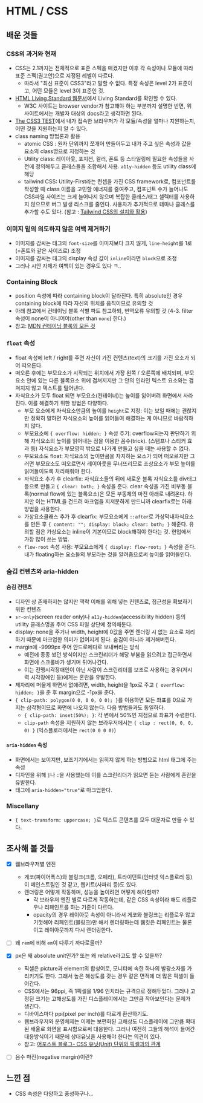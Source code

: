 # HTML / CSS

## 배운 것들

### CSS의 과거와 현재
- CSS는 2.1까지는 전체적으로 표준 스펙을 매겼지만 이후 각 속성이나 모듈에 따라 표준 스펙(권고안)으로 지정된 레벨이 다르다. 
  - 따라서 "최신 표준이 CSS3"라고 말할 수 없다. 특정 속성은 level 2가 표준이고, 어떤 모듈은 level 3이 표준인 것.
- [HTML Living Standard 웹문서](https://html.spec.whatwg.org/)에서 Living Standard를 확인할 수 있다. 
  - W3C 사이트는 browser vendor가 참고해야 하는 부분까지 설명한 반면, 위 사이트에서는 개발자 대상의 docs라고 생각하면 된다.
- [The CSS3 TEST](https://css3test.com/)에서 내가 접속한 브라우저가 각 모듈/속성을 얼마나 지원하는지, 어떤 것을 지원하는지 알 수 있다.
- class naming 방법론과 활용
  - atomic CSS : 원자 단위까지 쪼개어 만들어두고 내가 주고 싶은 속성과 값을 요소의 class명으로 지정하는 것
  - Utility class: 레이아웃, 포지션, 컬러, 폰트 등 스타일링에 필요한 속성들을 사전에 정의해두고 클래스들을 조합해서 사용. `a11y-hidden` 등도 utility class에 해당
  - tailwind CSS: Utility-First라는 컨셉을 가진 CSS framework로, 컴포넌트를 작성할 때 class 이름을 고민할 에너지를 줄여주고, 컴포넌트 수가 늘어나도 CSS파일 사이즈는 크게 늘어나지 않으며 복잡한 클래스/태그 셀렉터를 사용하지 않으므로 버그 발생 리스크를 줄인다. 사용자가 추가적으로 테마나 클래스를 추가할 수도 있다. (참고 : [Tailwind CSS의 설치와 활용](https://blog.rhostem.com/posts/2021-06-05-tailwind-css))

### 이미지 밑의 의도하지 않은 여백 제거하기
  - 이미지를 감싸는 태그의 `font-size`를 이미지보다 크지 않게,  `line-height`를 1로(=폰트와 같은 사이즈로) 조정
  - 이미지를 감싸는 태그의 display 속성 값이 `inline`이라면 `block`으로 조정
  - 그러나 시안 자체가 여백이 있는 경우도 있다 ㅋ..

### Containing Block
- position 속성에 따라 containing block이 달라진다. 특히 absolute인 경우 containing block에 따라 자신의 위치를 움직이므로 유의할 것
- 아래 참고에서 컨테이닝 블록 식별 파트 참고하되, 번역오류 유의할 것 (4-3. filter 속성이 none이 아니어야(other than `none`) 한다.)
- 참고: [MDN 컨테이닝 블록의 모든 것](https://developer.mozilla.org/ko/docs/Web/CSS/Containing_block)

### `float` 속성
- float 속성에 left / right를 주면 자신이 가진 컨텐츠(text)의 크기를 가진 요소가 되어 떠오른다. 
- 떠오른 후에는 부모요소가 시작되는 위치에서 가장 왼쪽 / 오른쪽에 배치되며, 부모 요소 안에 있는 다른 블록요소 위에 겹쳐지지만 그 안의 인라인 텍스트 요소와는 겹쳐지지 않고 텍스트를 밀어낸다. 
- 자식요소가 모두 float 되면 부모요소(컨테이너)는 높이를 잃어버려 화면에서 사라진다. 이를 해결하기 위한 방법은 다양하다.
  - 부모 요소에게 자식요소만큼의 높이를 `height`로 지정: 이는 보일 때에는 괜찮지만 정확히 말하면 자식요소의 높이를 읽어들여 해결하는 게 아니므로 바람직하지 않다.
  - 부모요소에 `{ overflow: hidden; }` 속성 주기: overflow되는지 판단하기 위해 자식요소의 높이를 읽어내는 점을 이용한 꼼수(trick). (스탬프나 스티커 효과 등) 자식요소가 부모영역 밖으로 나가게 만들고 싶을 때는 사용할 수 없다.
  - 부모요소도 float: 자식요소의 높이만큼을 차지하는 요소가 되어 떠오르지만 그러면 부모요소도 떠오르면서 레이아웃을 무너뜨리므로 조상요소가 부모 높이를 읽어들이도록 처리해줘야 한다.
  - 자식요소 추가 후 clearfix: 자식요소들의 뒤에 새로운 블록 자식요소를 div태그 등으로 만들고 `{ clear: both; }` 속성을 준다. clear 속성을 가진 비부동 블록(normal flow에 있는 블록요소)은 모든 부동체의 마진 아래로 내려온다. 하지만 이는 HTML을 건드려 마크업을 지저분하게 만드니까 clearfix로는 아래 방법을 사용한다.
  - 가상요소클래스 추가 후 clearfix: 부모요소에게 `::after`로 가상막내자식요소를 만든 후 `{ content: ""; display: block; clear: both; }` 해준다. 유의할 점은 가상요소는 inline이 기본이므로 block해줘야 한다는 것. 현업에서 가장 많이 쓰는 방법.
  - `flow-root` 속성 사용: 부모요소에게 `{ display: flow-root; }` 속성을 준다. 내가 floating하는 요소들의 부모라는 것을 알려줌으로써 높이를 읽어들인다.

### 숨김 컨텐츠와 aria-hidden
#### 숨김 컨텐츠
- 디자인 상 존재하지는 않지만 맥락 이해를 위해 넣는 컨텐츠로, 접근성을 확보하기 위한 컨텐츠
- `sr-only`(screen reader only)나 `a11y-hidden`(accessibility hidden) 등의 utility 클래스명을 주어 CSS 파일 상단에 정의해둔다.
- display: none을 주거나 width, height에 0값을 주면 렌더링 시 없는 요소로 처리하기 때문에 마크업한 의미가 없어지게 된다. 숨김이 아니라 제거해버린다.
- margin에 -9999px 주어 안드로메다로 보내버리는 방식
  - 예전에 종종 썼던 방식이지만 스크린리더가 해당 부붐을 읽으려고 접근하면서 화면에 스크롤바가 생기며 튀어나간다. 
  - 이는 전맹시각장애인이 아닌 사람이 스크린리더를 보조로 사용하는 경우(저시력 시각장애인 등)에게는 혼란을 유발한다.
- 제자리에 머물게 하면서 없애려면, width, height을 1px로 주고 `{ overflow: hidden; }`을 준 후 margin으로 -1px을 준다. 
- `{ clip-path: polygon(0 0, 0 0, 0 0); }`를 이용하면 모든 좌표를 0으로 가지는 삼각형이므로 화면에 나오지 않는다. 다음 방법들과도 동일하다.
  - `{ clip-path: inset(50%); }`: 각 변에서 50%인 지점으로 좌표가 수렴한다.
  - `clip-path` 속성을 지원하지 않는 브라우저에서는 `{ clip : rect(0, 0, 0, 0) }` (익스플로러에서는 `rect(0 0 0 0)`)
 
#### `aria-hidden` 속성
- 화면에서는 보이지만, 보조기기에서는 읽히지 않게 하는 방법으로 html 태그에 주는 속성
- 디자인을 위해 `|`나 `:`을 사용했는데 이를 스크린리더가 읽으면 듣는 사람에게 혼란을 유발한다.
- 태그에 `aria-hidden="true"`로 마크업한다.

### Miscellany
- `{ text-transform: uppercase; }`로 텍스트 콘텐츠를 모두 대문자로 만들 수 있다.

## 조사해 볼 것들
- [x] 웹브라우저별 엔진
  - 게코(파이어폭스)와 블링크(크롬, 오페라), 트라이던트(인터넷 익스플로러 등)이 메인스트림인 것 같고, 웹키트(사파리 등)도 있다.
  - 렌더링은 어떻게 작동하며, 성능을 높이려면 어떻게 해야할까?
    - 각 브라우저 엔진 별로 다르게 작동하는데, 같은 CSS 속성이라 해도 리플로우나 리페인트를 하는 기준이 다르다. 
    - opacity의 경우 레이아웃 속성이 아니라서 게코와 블링크는 리플로우 않고 기껏해야 리페인트(블링크)만 해서 렌더링하는데 웹킷은 리페인트는 물론이고 레이아웃까지 다시 렌더링한다.

- [ ] 왜 `rem`에 비해 `em`이 다루기 까다로울까?

- [x] px은 왜 absolute unit인가? 또는 왜 relative라고도 할 수 있을까?
  - 픽셀은 picture과 element의 합성어로, 모니터에 속한 하나의 발광소자를 가리키기도 한다. 그래서 높은 해상도를 갖는 경우 같은 면적에 더 많은 픽셀이 들어간다.
  - CSS에서는 96ppi, 즉 1픽셀을 1/96 인치라는 규격으로 정해두었다. 그러나 고정된 크기는 고해상도를 가진 디스플레이에서는 그만큼 작아보인다는 문제가 생긴다.
  - 디바이스마다 ppi(pixel per inch)를 다르게 환산하기도.
  - 웹브라우저와 운영체제는 이제는 보편화된 고해상도 디스플레이에 그만큼 확대된 배율로 화면을 표시함으로써 대응한다. 그러나 여전히 그들의 해석이 들어간 대응방식이기 때문에 상대유닛을 사용해야 한다는 의견이 있다.
  - 참고: [어포스트 블로그- CSS 유닛(Unit) 단위와 픽셀과의 관계](https://blogpack.tistory.com/856)

- [ ] 음수 마진(negative margin)이란?

## 느낀 점
- CSS 속성은 다양하고 풍성하구나...
